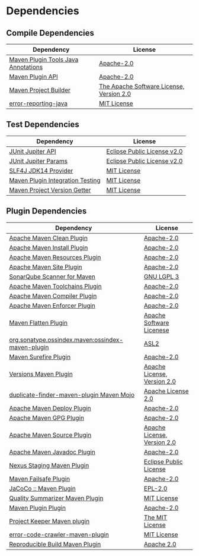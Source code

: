 <!-- @formatter:off -->
# Dependencies

## Compile Dependencies

| Dependency                               | License                                       |
| ---------------------------------------- | --------------------------------------------- |
| [Maven Plugin Tools Java Annotations][0] | [Apache-2.0][1]                               |
| [Maven Plugin API][2]                    | [Apache-2.0][1]                               |
| [Maven Project Builder][3]               | [The Apache Software License, Version 2.0][4] |
| [error-reporting-java][5]                | [MIT License][6]                              |

## Test Dependencies

| Dependency                             | License                          |
| -------------------------------------- | -------------------------------- |
| [JUnit Jupiter API][7]                 | [Eclipse Public License v2.0][8] |
| [JUnit Jupiter Params][7]              | [Eclipse Public License v2.0][8] |
| [SLF4J JDK14 Provider][9]              | [MIT License][10]                |
| [Maven Plugin Integration Testing][11] | [MIT License][12]                |
| [Maven Project Version Getter][13]     | [MIT License][14]                |

## Plugin Dependencies

| Dependency                                              | License                          |
| ------------------------------------------------------- | -------------------------------- |
| [Apache Maven Clean Plugin][15]                         | [Apache-2.0][1]                  |
| [Apache Maven Install Plugin][16]                       | [Apache-2.0][1]                  |
| [Apache Maven Resources Plugin][17]                     | [Apache-2.0][1]                  |
| [Apache Maven Site Plugin][18]                          | [Apache-2.0][1]                  |
| [SonarQube Scanner for Maven][19]                       | [GNU LGPL 3][20]                 |
| [Apache Maven Toolchains Plugin][21]                    | [Apache-2.0][1]                  |
| [Apache Maven Compiler Plugin][22]                      | [Apache-2.0][1]                  |
| [Apache Maven Enforcer Plugin][23]                      | [Apache-2.0][1]                  |
| [Maven Flatten Plugin][24]                              | [Apache Software Licenese][1]    |
| [org.sonatype.ossindex.maven:ossindex-maven-plugin][25] | [ASL2][4]                        |
| [Maven Surefire Plugin][26]                             | [Apache-2.0][1]                  |
| [Versions Maven Plugin][27]                             | [Apache License, Version 2.0][1] |
| [duplicate-finder-maven-plugin Maven Mojo][28]          | [Apache License 2.0][29]         |
| [Apache Maven Deploy Plugin][30]                        | [Apache-2.0][1]                  |
| [Apache Maven GPG Plugin][31]                           | [Apache-2.0][1]                  |
| [Apache Maven Source Plugin][32]                        | [Apache License, Version 2.0][1] |
| [Apache Maven Javadoc Plugin][33]                       | [Apache-2.0][1]                  |
| [Nexus Staging Maven Plugin][34]                        | [Eclipse Public License][35]     |
| [Maven Failsafe Plugin][36]                             | [Apache-2.0][1]                  |
| [JaCoCo :: Maven Plugin][37]                            | [EPL-2.0][38]                    |
| [Quality Summarizer Maven Plugin][39]                   | [MIT License][40]                |
| [Maven Plugin Plugin][41]                               | [Apache-2.0][1]                  |
| [Project Keeper Maven plugin][42]                       | [The MIT License][43]            |
| [error-code-crawler-maven-plugin][44]                   | [MIT License][45]                |
| [Reproducible Build Maven Plugin][46]                   | [Apache 2.0][4]                  |

[0]: https://maven.apache.org/plugin-tools/maven-plugin-annotations
[1]: https://www.apache.org/licenses/LICENSE-2.0.txt
[2]: https://maven.apache.org/ref/3.9.6/maven-plugin-api/
[3]: http://maven.apache.org/
[4]: http://www.apache.org/licenses/LICENSE-2.0.txt
[5]: https://github.com/exasol/error-reporting-java/
[6]: https://github.com/exasol/error-reporting-java/blob/main/LICENSE
[7]: https://junit.org/junit5/
[8]: https://www.eclipse.org/legal/epl-v20.html
[9]: http://www.slf4j.org
[10]: http://www.opensource.org/licenses/mit-license.php
[11]: https://github.com/exasol/maven-plugin-integration-testing/
[12]: https://github.com/exasol/maven-plugin-integration-testing/blob/main/LICENSE
[13]: https://github.com/exasol/maven-project-version-getter/
[14]: https://github.com/exasol/maven-project-version-getter/blob/main/LICENSE
[15]: https://maven.apache.org/plugins/maven-clean-plugin/
[16]: https://maven.apache.org/plugins/maven-install-plugin/
[17]: https://maven.apache.org/plugins/maven-resources-plugin/
[18]: https://maven.apache.org/plugins/maven-site-plugin/
[19]: http://docs.sonarqube.org/display/PLUG/Plugin+Library/sonar-maven-plugin
[20]: http://www.gnu.org/licenses/lgpl.txt
[21]: https://maven.apache.org/plugins/maven-toolchains-plugin/
[22]: https://maven.apache.org/plugins/maven-compiler-plugin/
[23]: https://maven.apache.org/enforcer/maven-enforcer-plugin/
[24]: https://www.mojohaus.org/flatten-maven-plugin/
[25]: https://sonatype.github.io/ossindex-maven/maven-plugin/
[26]: https://maven.apache.org/surefire/maven-surefire-plugin/
[27]: https://www.mojohaus.org/versions/versions-maven-plugin/
[28]: https://basepom.github.io/duplicate-finder-maven-plugin
[29]: http://www.apache.org/licenses/LICENSE-2.0.html
[30]: https://maven.apache.org/plugins/maven-deploy-plugin/
[31]: https://maven.apache.org/plugins/maven-gpg-plugin/
[32]: https://maven.apache.org/plugins/maven-source-plugin/
[33]: https://maven.apache.org/plugins/maven-javadoc-plugin/
[34]: http://www.sonatype.com/public-parent/nexus-maven-plugins/nexus-staging/nexus-staging-maven-plugin/
[35]: http://www.eclipse.org/legal/epl-v10.html
[36]: https://maven.apache.org/surefire/maven-failsafe-plugin/
[37]: https://www.jacoco.org/jacoco/trunk/doc/maven.html
[38]: https://www.eclipse.org/legal/epl-2.0/
[39]: https://github.com/exasol/quality-summarizer-maven-plugin/
[40]: https://github.com/exasol/quality-summarizer-maven-plugin/blob/main/LICENSE
[41]: https://maven.apache.org/plugin-tools/maven-plugin-plugin
[42]: https://github.com/exasol/project-keeper/
[43]: https://github.com/exasol/project-keeper/blob/main/LICENSE
[44]: https://github.com/exasol/error-code-crawler-maven-plugin/
[45]: https://github.com/exasol/error-code-crawler-maven-plugin/blob/main/LICENSE
[46]: http://zlika.github.io/reproducible-build-maven-plugin
